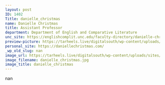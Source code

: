 ```yaml
---
layout: post
ID: 1402
Title: danielle_christmas
name: Danielle Christmas
title: Assistant Professor
department: Department of English and Comparative Literature
unc_site: https://englishcomplit.unc.edu/faculty-directory/danielle-christmas/
preview-picture: https://tarheels.live/digitalsouth/wp-content/uploads/sites/2464/2021/11/danielle_christmas.jpg
personal_site: https://daniellechristmas.com/
_wp_old_slug: nan
image_url: https://tarheels.live/digitalsouth/wp-content/uploads/sites/2464/2021/11/danielle_christmas.jpg
image_filename: danielle_christmas.jpg
image_title: danielle_christmas
---
```

nan